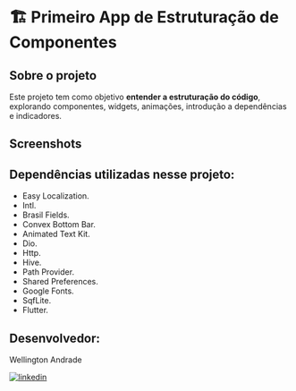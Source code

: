 
# 🏗️ Primeiro App de Estruturação de Componentes

## Sobre o projeto
Este projeto tem como objetivo **entender a estruturação do código**, explorando componentes, widgets, animações, introdução a dependências e indicadores.

## Screenshots

## Dependências utilizadas nesse projeto:
- Easy Localization.
- Intl.
- Brasil Fields.
- Convex Bottom Bar.
- Animated Text Kit.
- Dio.
- Http.
- Hive.
- Path Provider.
- Shared Preferences.
- Google Fonts.
- SqfLite.
- Flutter.

## Desenvolvedor:
Wellington Andrade

[![linkedin](https://img.shields.io/badge/linkedin-0A66C2?style=for-the-badge&logo=linkedin&logoColor=white)](https://www.linkedin.com/in/wellington-andrade-64b44b275)
